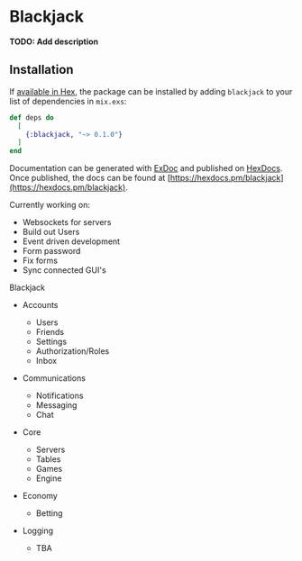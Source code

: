 # Blackjack

**TODO: Add description**

## Installation

If [available in Hex](https://hex.pm/docs/publish), the package can be installed
by adding `blackjack` to your list of dependencies in `mix.exs`:

```elixir
def deps do
  [
    {:blackjack, "~> 0.1.0"}
  ]
end
```

Documentation can be generated with [ExDoc](https://github.com/elixir-lang/ex_doc)
and published on [HexDocs](https://hexdocs.pm). Once published, the docs can
be found at [https://hexdocs.pm/blackjack](https://hexdocs.pm/blackjack).

Currently working on:

- Websockets for servers
- Build out Users
- Event driven development
- Form password
- Fix forms
- Sync connected GUI's

Blackjack

- Accounts

  - Users
  - Friends
  - Settings
  - Authorization/Roles
  - Inbox

- Communications

  - Notifications
  - Messaging
  - Chat

- Core

  - Servers
  - Tables
  - Games
  - Engine

- Economy

  - Betting

- Logging

  - TBA
